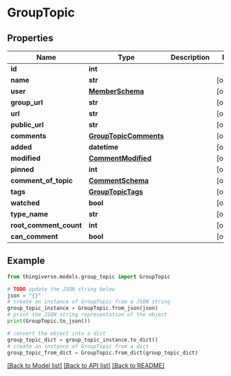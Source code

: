 # GroupTopic


## Properties

Name | Type | Description | Notes
------------ | ------------- | ------------- | -------------
**id** | **int** |  | 
**name** | **str** |  | [optional] 
**user** | [**MemberSchema**](MemberSchema.md) |  | [optional] 
**group_url** | **str** |  | [optional] 
**url** | **str** |  | [optional] 
**public_url** | **str** |  | [optional] 
**comments** | [**GroupTopicComments**](GroupTopicComments.md) |  | [optional] 
**added** | **datetime** |  | [optional] 
**modified** | [**CommentModified**](CommentModified.md) |  | [optional] 
**pinned** | **int** |  | [optional] 
**comment_of_topic** | [**CommentSchema**](CommentSchema.md) |  | [optional] 
**tags** | [**GroupTopicTags**](GroupTopicTags.md) |  | [optional] 
**watched** | **bool** |  | [optional] 
**type_name** | **str** |  | [optional] 
**root_comment_count** | **int** |  | [optional] 
**can_comment** | **bool** |  | [optional] 

## Example

```python
from thingiverse.models.group_topic import GroupTopic

# TODO update the JSON string below
json = "{}"
# create an instance of GroupTopic from a JSON string
group_topic_instance = GroupTopic.from_json(json)
# print the JSON string representation of the object
print(GroupTopic.to_json())

# convert the object into a dict
group_topic_dict = group_topic_instance.to_dict()
# create an instance of GroupTopic from a dict
group_topic_from_dict = GroupTopic.from_dict(group_topic_dict)
```
[[Back to Model list]](../README.md#documentation-for-models) [[Back to API list]](../README.md#documentation-for-api-endpoints) [[Back to README]](../README.md)


